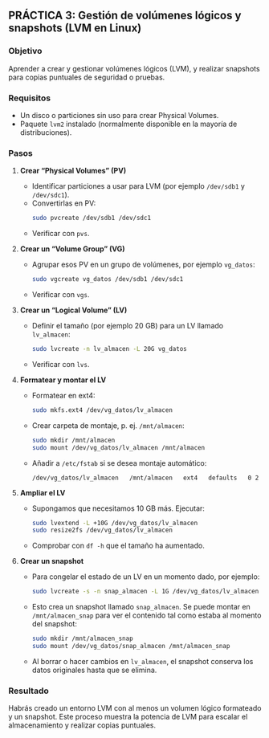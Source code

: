 
## PRÁCTICA 3: Gestión de volúmenes lógicos y snapshots (LVM en Linux)

### Objetivo
Aprender a crear y gestionar volúmenes lógicos (LVM), y realizar snapshots para copias puntuales de seguridad o pruebas.

### Requisitos
- Un disco o particiones sin uso para crear Physical Volumes.  
- Paquete `lvm2` instalado (normalmente disponible en la mayoría de distribuciones).

### Pasos

1. **Crear “Physical Volumes” (PV)**  
   - Identificar particiones a usar para LVM (por ejemplo `/dev/sdb1` y `/dev/sdc1`).  
   - Convertirlas en PV:
     ```bash
     sudo pvcreate /dev/sdb1 /dev/sdc1
     ```
   - Verificar con `pvs`.

2. **Crear un “Volume Group” (VG)**  
   - Agrupar esos PV en un grupo de volúmenes, por ejemplo `vg_datos`:
     ```bash
     sudo vgcreate vg_datos /dev/sdb1 /dev/sdc1
     ```
   - Verificar con `vgs`.

3. **Crear un “Logical Volume” (LV)**  
   - Definir el tamaño (por ejemplo 20 GB) para un LV llamado `lv_almacen`:
     ```bash
     sudo lvcreate -n lv_almacen -L 20G vg_datos
     ```
   - Verificar con `lvs`.

4. **Formatear y montar el LV**  
   - Formatear en ext4:
     ```bash
     sudo mkfs.ext4 /dev/vg_datos/lv_almacen
     ```
   - Crear carpeta de montaje, p. ej. `/mnt/almacen`:
     ```bash
     sudo mkdir /mnt/almacen
     sudo mount /dev/vg_datos/lv_almacen /mnt/almacen
     ```
   - Añadir a `/etc/fstab` si se desea montaje automático:
     ```
     /dev/vg_datos/lv_almacen   /mnt/almacen   ext4   defaults   0 2
     ```

5. **Ampliar el LV**  
   - Supongamos que necesitamos 10 GB más. Ejecutar:
     ```bash
     sudo lvextend -L +10G /dev/vg_datos/lv_almacen
     sudo resize2fs /dev/vg_datos/lv_almacen
     ```
   - Comprobar con `df -h` que el tamaño ha aumentado.

6. **Crear un snapshot**  
   - Para congelar el estado de un LV en un momento dado, por ejemplo:
     ```bash
     sudo lvcreate -s -n snap_almacen -L 1G /dev/vg_datos/lv_almacen
     ```
   - Esto crea un snapshot llamado `snap_almacen`. Se puede montar en `/mnt/almacen_snap` para ver el contenido tal como estaba al momento del snapshot:
     ```bash
     sudo mkdir /mnt/almacen_snap
     sudo mount /dev/vg_datos/snap_almacen /mnt/almacen_snap
     ```
   - Al borrar o hacer cambios en `lv_almacen`, el snapshot conserva los datos originales hasta que se elimina.

### Resultado
Habrás creado un entorno LVM con al menos un volumen lógico formateado y un snapshot. Este proceso muestra la potencia de LVM para escalar el almacenamiento y realizar copias puntuales.

